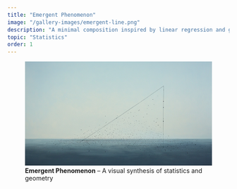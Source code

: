 ```yaml
---
title: "Emergent Phenomenon"
image: "/gallery-images/emergent-line.png"
description: "A minimal composition inspired by linear regression and geometric emergence."
topic: "Statistics"
order: 1
---
```


<figure>
  <img src="/gallery-images/emergent-line.png" alt="Minimal artwork inspired by statistical emergence and linear regression">
  <figcaption><strong>Emergent Phenomenon</strong> – A visual synthesis of statistics and geometry</figcaption>
</figure>

<script type="application/ld+json">
{
  "@context": "https://schema.org",
  "@type": "ImageObject",
  "contentUrl": "https://www.cesarepeli.com/gallery-images/emergent-line.png",
  "name": "Emergent Phenomenon",
  "description": "A minimal composition inspired by linear regression and geometric emergence.",
  "author": {
    "@type": "Person",
    "name": "Cesare Peli"
  },
  "copyrightHolder": {
    "@type": "Person",
    "name": "Cesare Peli"
  },
  "creator": {
    "@type": "Person",
    "name": "Cesare Peli"
  }
}
</script>
